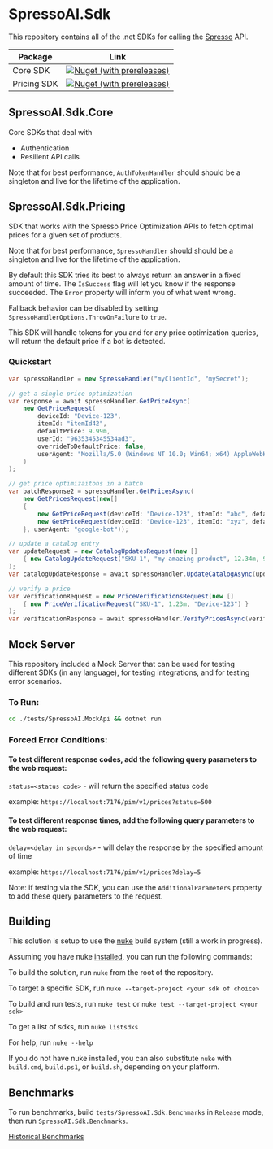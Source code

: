 # SpressoAI.Sdk

This repository contains all of the .net SDKs for calling the [Spresso](https://www.spresso.com/) API.


| Package | Link |
|---------|------|
| Core SDK | [![Nuget (with prereleases)](https://img.shields.io/nuget/vpre/SpressoAI.Sdk.Core)](https://www.nuget.org/packages/SpressoAI.Sdk.Core) |
| Pricing SDK | [![Nuget (with prereleases)](https://img.shields.io/nuget/vpre/SpressoAI.Sdk.Pricing)](https://www.nuget.org/packages/SpressoAI.Sdk.Pricing) |


## SpressoAI.Sdk.Core
Core SDKs that deal with
* Authentication
* Resilient API calls

Note that for best performance, `AuthTokenHandler` should should be a singleton and live for the lifetime of the application.

## SpressoAI.Sdk.Pricing
SDK that works with the Spresso Price Optimization APIs to fetch optimal prices for a given set of products.

Note that for best performance, `SpressoHandler` should should be a singleton and live for the lifetime of the application.

By default this SDK tries its best to always return an answer in a fixed amount of time. The `IsSuccess` flag will let you know if the response succeeded. The `Error` property will inform you of what went wrong.

Fallback behavior can be disabled by setting `SpressoHandlerOptions.ThrowOnFailure` to `true`.

This SDK will handle tokens for you and for any price optimization queries, will return the default price if a bot is detected.

### Quickstart
```csharp
var spressoHandler = new SpressoHandler("myClientId", "mySecret");

// get a single price optimization
var response = await spressoHandler.GetPriceAsync(
    new GetPriceRequest(
        deviceId: "Device-123",
        itemId: "itemId42",
        defaultPrice: 9.99m,
        userId: "9635345345534ad3",
        overrideToDefaultPrice: false,
        userAgent: "Mozilla/5.0 (Windows NT 10.0; Win64; x64) AppleWebKit/537.36 (KHTML, like Gecko) Chrome/109.0.0.0 Safari/537.36"
    )
);

// get price optimizaitons in a batch
var batchResponse2 = spressoHandler.GetPricesAsync(
    new GetPricesRequest(new[]
    {
        new GetPriceRequest(deviceId: "Device-123", itemId: "abc", defaultPrice: 19.99m, userId: "u42", overrideToDefaultPrice: false),
        new GetPriceRequest(deviceId: "Device-123", itemId: "xyz", defaultPrice: 11.99m, userId: "u42", overrideToDefaultPrice: false)
    }, userAgent: "google-bot"));

// update a catalog entry
var updateRequest = new CatalogUpdatesRequest(new []
    { new CatalogUpdateRequest("SKU-1", "my amazing product", 12.34m, 9.87m) }
);
var catalogUpdateResponse = await spressoHandler.UpdateCatalogAsync(updateRequest);

// verify a price
var verificationRequest = new PriceVerificationsRequest(new []
    { new PriceVerificationRequest("SKU-1", 1.23m, "Device-123") }
);
var verificationResponse = await spressoHandler.VerifyPricesAsync(verificationRequest);
```

## Mock Server
This repository included a Mock Server that can be used for testing different SDKs (in any language), for testing integrations, and for testing error scenarios.

### To Run:
``` bash
cd ./tests/SpressoAI.MockApi && dotnet run
```

### Forced Error Conditions:
#### To test different response codes, add the following query parameters to the web request:
`status=<status code>` - will return the specified status code

example: `https://localhost:7176/pim/v1/prices?status=500`

#### To test different response times, add the following query parameters to the web request:
`delay=<delay in seconds>` - will delay the response by the specified amount of time

example: `https://localhost:7176/pim/v1/prices?delay=5`

Note: if testing via the SDK, you can use the `AdditionalParameters` property to add these query parameters to the request.

## Building
This solution is setup to use the [nuke](https://nuke.build/) build system (still a work in progress).

Assuming you have nuke [installed](https://nuke.build/docs/getting-started/installation/), you can run the following commands:


To build the solution, run `nuke` from the root of the repository.

To target a specific SDK, run `nuke --target-project <your sdk of choice>`

To build and run tests, run `nuke test` or `nuke test --target-project <your sdk>`

To get a list of sdks, run `nuke listsdks`

For help, run `nuke --help`

If you do not have nuke installed, you can also substitute `nuke` with `build.cmd`, `build.ps1`, or `build.sh`, depending on your platform.

## Benchmarks
To run benchmarks, build `tests/SpressoAI.Sdk.Benchmarks` in `Release` mode, then run `SpressoAI.Sdk.Benchmarks`.

[Historical Benchmarks](/tests/SpressoAI.Sdk.Benchmarks/History)
					   
